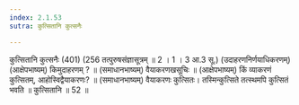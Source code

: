 ```yaml
---
index: 2.1.53
sutra: कुत्सितानि कुत्सनैः

---
```

कुत्सितानि कुत्सनैः (401) (256 तत्पुरुषसंज्ञासूत्रम् ॥ 2 । 1 । 3 आ.3 सू.) (उदाहरणनिर्णयाधिकरणम्) (आक्षेपभाष्यम्) किमुदाहरणम् ? ॥ (समाधानभाष्यम्) वैयाकरणखसूचिः ॥ (आक्षेपभाष्यम्) किं व्याकरणं कुत्सितम्, आहोस्विद्वैयाकरणः? ॥ (समाधानभाष्यम्) वैयाकरणः कुत्सितः। तस्मिन्कुत्सिते तत्स्थमपि कुत्सितं भवति ॥ कुत्सितानि ॥ 52 ॥